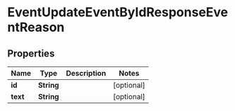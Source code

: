 

# EventUpdateEventByIdResponseEventReason


## Properties

| Name | Type | Description | Notes |
|------------ | ------------- | ------------- | -------------|
|**id** | **String** |  |  [optional] |
|**text** | **String** |  |  [optional] |



